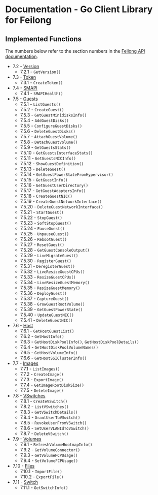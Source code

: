 # Documentation - Go Client Library for Feilong


## Implemented Functions

The numbers below refer to the section numbers in the [Feilong API documentation](https://cloudlib4zvm.readthedocs.io/en/latest/restapi.html).

 * 7.2 - [Version](https://github.com/Bischoff/feilong-client-go/blob/main/version.go)
   * 7.2.1 - `GetVersion()`
 * 7.3 - [Token](https://github.com/Bischoff/feilong-client-go/blob/main/token.go)
   * 7.3.1 - `CreateToken()`
 * 7.4 - [SMAPI](https://github.com/Bischoff/feilong-client-go/blob/main/smapi.go)
   * 7.4.1 - `SMAPIHealth()`
 * 7.5 - [Guests](https://github.com/Bischoff/feilong-client-go/blob/main/guests.go)
   * 7.5.1 - `ListGuests()`
   * 7.5.2 - `CreateGuest()`
   * 7.5.3 - `GetGuestMinidisksInfo()`
   * 7.5.4 - `AddGuestDisks()`
   * 7.5.5 - `ConfigureGuestDisks()`
   * 7.5.6 - `DeleteGuestDisks()`
   * 7.5.7 - `AttachGuestVolume()`
   * 7.5.8 - `DetachGuestVolume()`
   * 7.5.9 - `GetGuestsStats()`
   * 7.5.10 - `GetGuestsInterfaceStats()`
   * 7.5.11 - `GetGuestsNICInfo()`
   * 7.5.12 - `ShowGuestDefinition()`
   * 7.5.13 - `DeleteGuest()`
   * 7.5.14 - `GetGuestPowerStateFromHypervisor()`
   * 7.5.15 - `GetGuestInfo()`
   * 7.5.16 - `GetGuestUserDirectory()`
   * 7.5.17 - `GetGuestAdaptersInfo()`
   * 7.5.18 - `CreateGuestNIC()`
   * 7.5.19 - `CreateGuestNetworkInterface()`
   * 7.5.20 - `DeleteGuestNetworkInterface()`
   * 7.5.21 - `StartGuest()`
   * 7.5.22 - `StopGuest()`
   * 7.5.23 - `SoftStopGuest()`
   * 7.5.24 - `PauseGuest()`
   * 7.5.25 - `UnpauseGuest()`
   * 7.5.26 - `RebootGuest()`
   * 7.5.27 - `ResetGuest()`
   * 7.5.28 - `GetGuestConsoleOutput()`
   * 7.5.29 - `LiveMigrateGuest()`
   * 7.5.30 - `RegisterGuest()`
   * 7.5.31 - `DeregisterGuest()`
   * 7.5.32 - `LiveResizeGuestCPUs()`
   * 7.5.33 - `ResizeGuestCPUs()`
   * 7.5.34 - `LiveResizeGuestMemory()`
   * 7.5.35 - `ResizeGuestMemory()`
   * 7.5.36 - `DeployGuest()`
   * 7.5.37 - `CaptureGuest()`
   * 7.5.38 - `GrowGuestRootVolume()`
   * 7.5.39 - `GetGuestPowerState()`
   * 7.5.40 - `UpdateGuestNIC()`
   * 7.5.41 - `DeleteGuestNIC()`
 * 7.6 - [Host](https://github.com/Bischoff/feilong-client-go/blob/main/host.go)
   * 7.6.1 - `GetHostGuestList()`
   * 7.6.2 - `GetHostInfo()`
   * 7.6.3 - `GetHostDiskPoolInfo()`, `GetHostDiskPoolDetails()`
   * 7.6.4 - `GetHostDiskPoolVolumeNames()`
   * 7.6.5 - `GetHostVolumeInfo()`
   * 7.6.6 - `GetHostSSIClusterInfo()`
 * 7.7 - [Images](https://github.com/Bischoff/feilong-client-go/blob/main/images.go)
   * 7.7.1 - `ListImages()`
   * 7.7.2 - `CreateImage()`
   * 7.7.3 - `ExportImage()`
   * 7.7.4 - `GetImageRootDiskSize()`
   * 7.7.5 - `DeleteImage()`
 * 7.8 - [VSwitches](https://github.com/Bischoff/feilong-client-go/blob/main/vswitches.go)
   * 7.8.1 - `CreateVSwitch()`
   * 7.8.2 - `ListVSwitches()`
   * 7.8.3 - `GetVSwitchDetails()`
   * 7.8.4 - `GrantUserToVSwitch()`
   * 7.8.5 - `RevokeUserFromVSwitch()`
   * 7.8.6 - `SetUserVLANIdToVSwitch()`
   * 7.8.7 - `DeleteVSwitch()`
 * 7.9 - [Volumes](https://github.com/Bischoff/feilong-client-go/blob/main/volumes.go)
   * 7.9.1 - `RefreshVolumeBootmapInfo()`
   * 7.9.2 - `GetVolumeConnector()`
   * 7.9.3 - `GetVolumeFCPUsage()`
   * 7.9.4 - `SetVolumeFCPUsage()`
 * 7.10 - [Files](https://github.com/Bischoff/feilong-client-go/blob/main/file.go)
   * 7.10.1 - `ImportFile()`
   * 7.10.2 - `ExportFile()`
 * 7.11 - [Switch](https://github.com/Bischoff/feilong-client-go/blob/main/switch.go)
   * 7.11.1 - `GetSwitchInfo()`
